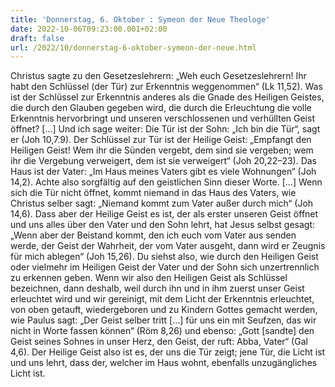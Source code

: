```yaml
---
title: 'Donnerstag, 6. Oktober : Symeon der Neue Theologe'
date: 2022-10-06T09:23:00.001+02:00
draft: false
url: /2022/10/donnerstag-6-oktober-symeon-der-neue.html
---
```


Christus sagte zu den Gesetzeslehrern: „Weh euch Gesetzeslehrern! Ihr habt den Schlüssel (der Tür) zur Erkenntnis weggenommen“ (Lk 11,52). Was ist der Schlüssel zur Erkenntnis anderes als die Gnade des Heiligen Geistes, die durch den Glauben gegeben wird, die durch die Erleuchtung die volle Erkenntnis hervorbringt und unseren verschlossenen und verhüllten Geist öffnet? \[…\] Und ich sage weiter: Die Tür ist der Sohn: „Ich bin die Tür“, sagt er (Joh 10,7.9). Der Schlüssel zur Tür ist der Heilige Geist: „Empfangt den Heiligen Geist! Wem ihr die Sünden vergebt, dem sind sie vergeben; wem ihr die Vergebung verweigert, dem ist sie verweigert“ (Joh 20,22–23). Das Haus ist der Vater: „Im Haus meines Vaters gibt es viele Wohnungen“ (Joh 14,2). Achte also sorgfältig auf den geistlichen Sinn dieser Worte. \[…\] Wenn sich die Tür nicht öffnet, kommt niemand in das Haus des Vaters, wie Christus selber sagt: „Niemand kommt zum Vater außer durch mich“ (Joh 14,6). Dass aber der Heilige Geist es ist, der als erster unseren Geist öffnet und uns alles über den Vater und den Sohn lehrt, hat Jesus selbst gesagt: „Wenn aber der Beistand kommt, den ich euch vom Vater aus senden werde, der Geist der Wahrheit, der vom Vater ausgeht, dann wird er Zeugnis für mich ablegen“ (Joh 15,26). Du siehst also, wie durch den Heiligen Geist oder vielmehr im Heiligen Geist der Vater und der Sohn sich unzertrennlich zu erkennen geben. Wenn wir also den Heiligen Geist als Schlüssel bezeichnen, dann deshalb, weil durch ihn und in ihm zuerst unser Geist erleuchtet wird und wir gereinigt, mit dem Licht der Erkenntnis erleuchtet, von oben getauft, wiedergeboren und zu Kindern Gottes gemacht werden, wie Paulus sagt: „Der Geist selber tritt \[…\] für uns ein mit Seufzen, das wir nicht in Worte fassen können“ (Röm 8,26) und ebenso: „Gott \[sandte\] den Geist seines Sohnes in unser Herz, den Geist, der ruft: Abba, Vater“ (Gal 4,6). Der Heilige Geist also ist es, der uns die Tür zeigt; jene Tür, die Licht ist und uns lehrt, dass der, welcher im Haus wohnt, ebenfalls unzugängliches Licht ist.